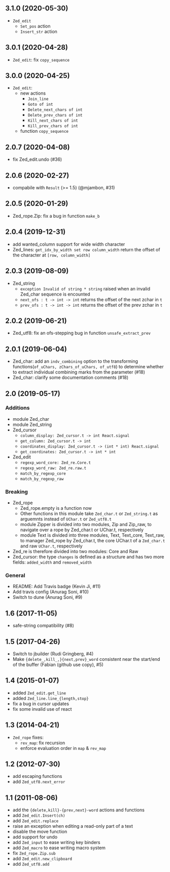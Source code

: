 3.1.0 (2020-05-30)
------------------

* `Zed_edit`
  * `Set_pos` action
  * `Insert_str` action

3.0.1 (2020-04-28)
------------------

* `Zed_edit`: fix `copy_sequence`

3.0.0 (2020-04-25)
------------------

* `Zed_edit`:
  * new actions
    * `Join_line`
    * `Goto of int`
    * `Delete_next_chars of int`
    * `Delete_prev_chars of int`
    * `Kill_next_chars of int`
    * `Kill_prev_chars of int`
  * function `copy_sequence`

2.0.7 (2020-04-08)
------------------

* fix Zed\_edit.undo (#36)

2.0.6 (2020-02-27)
------------------

* compabile with `Result` (>= 1.5) (@mjambon, #31)


2.0.5 (2020-01-29)
------------------

* Zed\_rope.Zip: fix a bug in function `make_b`

2.0.4 (2019-12-31)
------------------

* add wanted\_column support for wide width character
* Zed\_lines: `get_idx_by_width set row column_width` return the offset of the character at `[row, column_width]`

2.0.3 (2019-08-09)
------------------

* Zed\_string
  * `exception Invalid of string * string` raised when an invalid Zed\_char sequence is encounted
  * `next_ofs : t -> int -> int` returns the offset of the next zchar in `t`
  * `prev_ofs : t -> int -> int` returns the offset of the prev zchar in `t`

2.0.2 (2019-06-21)
------------------

* Zed\_utf8: fix an ofs-stepping bug in function `unsafe_extract_prev`

2.0.1 (2019-06-04)
------------------

* Zed\_char: add an `indv_combining` option to the transforming
  functions(`of_uChars, zChars_of_uChars, of_utf8`) to determine whether
  to extract individual combining marks from the parameter (#18)
* Zed\_char: clarify some documentation comments (#18)

2.0 (2019-05-17)
----------------

### Additions

* module Zed\_char
* module Zed\_string
* Zed\_cursor
  * `column_display: Zed_cursor.t -> int React.signal`
  * `get_column: Zed_cursor.t -> int`
  * `coordinates_display: Zed_cursor.t -> (int * int) React.signal`
  * `get_coordinates: Zed_cursor.t -> int * int`
* Zed\_edit
  * `regexp_word_core: Zed_re.Core.t`
  * `regexp_word_raw: Zed_re.raw.t`
  * `match_by_regexp_core`
  * `match_by_regexp_raw`

### Breaking

* Zed\_rope
  * Zed\_rope.empty is a function now
  * Other functions in this module take `Zed_char.t` or `Zed_string.t` as arguemnts instead of `UChar.t` or `Zed_utf8.t`
  * module Zipper is divided into two modules, Zip and Zip\_raw, to navigate over a rope by Zed\_char.t or UChar.t, respectively
  * module Text is divided into three modules, Text, Text\_core, Text\_raw, to manager Zed\_rope by Zed\_char.t, the core UChar.t of a `Zed_char.t` and raw `UChar.t`, respectively
* Zed\_re is therefore divided into two modules: Core and Raw
* Zed\_cursor: the type `changes` is defined as a structure and has two more fields: `added_width` and `removed_width`

### General

* README: Add Travis badge (Kevin Ji, #11)
* Add travis config (Anurag Soni, #10)
* Switch to dune (Anurag Soni, #9)

1.6 (2017-11-05)
----------------

* safe-string compatibility (#8)

1.5 (2017-04-26)
----------------

* Switch to jbuilder (Rudi Gringberg, #4)
* Make `{delete_,kill_,}{next,prev}_word` consistent near the
  start/end of the buffer (Fabian (github use copy), #5)

1.4 (2015-01-07)
----------------

* added `Zed_edit.get_line`
* added `Zed_line.line_{length,stop}`
* fix a bug in cursor updates
* fix some invalid use of react

1.3 (2014-04-21)
----------------

* `Zed_rope` fixes:
  - `rev_map`: fix recursion
  - enforce evaluation order in `map` & `rev_map`

1.2 (2012-07-30)
----------------

* add escaping functions
* add `Zed_utf8.next_error`

1.1 (2011-08-06)
----------------

* add the `{delete,kill}-{prev,next}-word` actions and functions
* add `Zed_edit.Insert(ch)`
* add `Zed_edit.replace`
* raise an exception when editing a read-only part of a text
* disable the move function
* add support for undo
* add `Zed_input` to ease writing key binders
* add `Zed_macro` to ease writing macro system
* fix `Zed_rope.Zip.sub`
* add `Zed_edit.new_clipboard`
* add `Zed_utf8.add`
